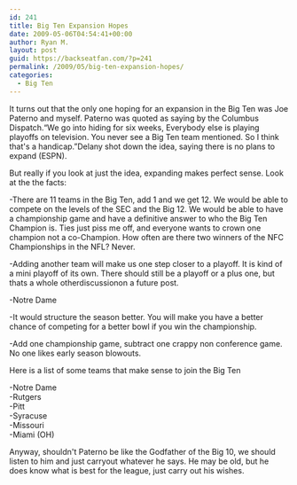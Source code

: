 ```yaml
---
id: 241
title: Big Ten Expansion Hopes
date: 2009-05-06T04:54:41+00:00
author: Ryan M.
layout: post
guid: https://backseatfan.com/?p=241
permalink: /2009/05/big-ten-expansion-hopes/
categories:
  - Big Ten
---
```


<div class="entry">
  <p>
    It turns out that the only one hoping for an expansion in the Big Ten was Joe Paterno and myself. Paterno was quoted as saying by the Columbus Dispatch.&#8220;We go into hiding for six weeks, Everybody else is playing playoffs on television. You never see a Big Ten team mentioned. So I think that's a handicap.&#8221;Delany shot down the idea, saying there is no plans to expand (ESPN).
  </p>

  <p>
    But really if you look at just the idea, expanding makes perfect sense. Look at the the facts:
  </p>

  <p>
    -There are 11 teams in the Big Ten, add 1 and we get 12. We would be able to compete on the levels of the SEC and the Big 12. We would be able to have a championship game and have a definitive answer to who the Big Ten Champion is. Ties just piss me off, and everyone wants to crown one champion not a co-Champion. How often are there two winners of the NFC Championships in the NFL? Never.
  </p>

  <p>
    -Adding another team will make us one step closer to a playoff. It is kind of a mini playoff of its own. There should still be a playoff or a plus one, but thats a whole otherdiscussionon a future post.
  </p>

  <p>
    -Notre Dame
  </p>

  <p>
    -It would structure the season better. You will make you have a better chance of competing for a better bowl if you win the championship.
  </p>

  <p>
    -Add one championship game, subtract one crappy non conference game. No one likes early season blowouts.
  </p>

  <p>
    Here is a list of some teams that make sense to join the Big Ten
  </p>

  <p>
    -Notre Dame<br /> -Rutgers<br /> -Pitt<br /> -Syracuse<br /> -Missouri<br /> -Miami (OH)
  </p>

  <p>
    Anyway, shouldn't Paterno be like the Godfather of the Big 10, we should listen to him and just carryout whatever he says. He may be old, but he does know what is best for the league, just carry out his wishes.
  </p>
</div>
